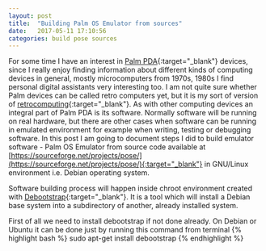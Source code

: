 ```yaml
---
layout: post
title:  "Building Palm OS Emulator from sources"
date:   2017-05-11 17:10:56
categories: build pose sources
---
```


For some time I have an interest in [Palm PDA](https://en.wikipedia.org/wiki/Palm_(PDA)){:target="_blank"} devices, since I really enjoy finding information about different kinds of computing devices in general, mostly microcomputers from 1970s, 1980s I find personal digital assistants very interesting too. I am not quite sure whether Palm devices can be called retro computers yet, but it is my sort of version of [retrocomputing](https://en.wikipedia.org/wiki/Retrocomputing){:target="_blank"}. As with other computing devices an integral part of Palm PDA is its software. Normally software will be running on real hardware, but there are other cases when software can be running in emulated environment for example when writing, testing or debugging software. In this post I am going to document steps I did to build emulator software - Palm OS Emulator from source code available at [https://sourceforge.net/projects/pose/](https://sourceforge.net/projects/pose/){:target="_blank"} in GNU/Linux environment i.e. Debian operating system.

Software building process will happen inside chroot environment created with [Debootstrap](https://wiki.debian.org/Debootstrap){:target="_blank"}. It is a tool which will install a Debian base system into a subdirectory of another, already installed system. 

First of all we need to install debootstrap if not done already. On Debian or Ubuntu it can be done just by running this command from terminal {% highlight bash %}
sudo apt-get install debootstrap
{% endhighlight %}

